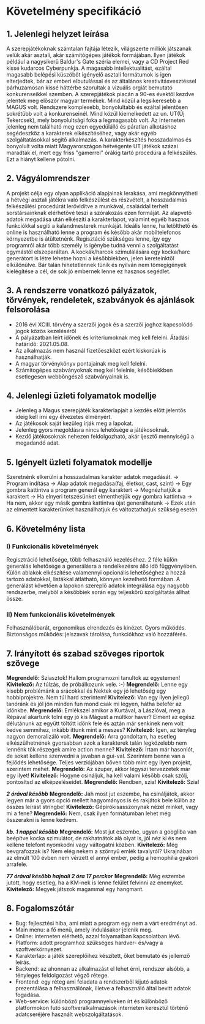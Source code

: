 # Követelmény specifikáció

## 1. Jelenlegi helyzet leírása

A szerepjátékoknak számtalan fajtája létezik, világszerte milliók játszanak
velük akár asztali, akár számítógépes játékok formájában. Ilyen játékok például a 
nagysikerű Baldur's Gate széria elemei, vagy a CD Project Red kissé kudarcos Cyberpunkja.
A magasabb intellektualitást, ezáltal magasabb belépési küszöböt igényelő asztali 
formátumok is igen elterjedtek, bár az emberi elbutulással és az általános kreativitásvesztéssel
párhuzamosan kissé háttérbe szorultak a vizuális orgiát bemutató konkurenseikkel szemben.
A szerepjátékok piacán a 90-es évektől kezdve jelentek meg először magyar termékek. Mind közül 
a legsikeresebb a MAGUS volt. Rendszere komplexebb, bonyolultabb és ezáltal jelentősen sokrétűbb 
volt a konkurenseinél. Mind közül kiemelkedett az un. UT(Új Tekercsek), mely bonyolultsági foka 
a legmagasabb volt. Az interneten jelenleg nem található meg ezen egyedülálló és páratlan 
alkotáshoz segédeszköz a karakterek elkészítéséhez, vagy akár egyéb szolgáltatásokkal segítő 
alkalmazás. A karakterkészítés hosszadalmas és bonyolult volta miatt Magyarországon hétvégente 
UT játékok százai maradtak el, mert egy friss "gamerrel" órákig tartó procedúra a felkészülés. 
Ezt a hiányt kellene pótolni.

## 2. Vágyálomrendszer

A projekt célja egy olyan applikáció alapjainak lerakása, ami megkönnyítheti a hétvégi asztali 
játékra való felkészülést és részvételt, a hosszadalmas felkészülési procedúrát lerövidítve 
a munkával, családdal terhelt sorstársainknak elérhetővé teszi a szórakozás ezen formáját.
Az alapvető adatok megadása után elkészíti a karakterlapot, valamint egyéb hasznos funkciókkal 
segíti a kalandmesterek munkáját. Ideális lenne, ha letölthető és online is használható lenne a 
program és később akár mobiltelefonos környezetbe is átültetnénk. Regisztáció szükséges lenne, 
így egy programról akár több személy is igénybe tudná venni a szolgáltatást egymástól elszeparáltan.
A kockák/harcok szimulálására egy kocka/harc generátort is létre lehetne hozni a későbbiekben, 
jelen kereteinktől elkülönülve. Bár talán hihetetlennek tűnik és nyilván nem tömegigények kielégítése 
a cél, de sok jó embernek lenne ez hasznos segédlet.

## 3. A rendszerre vonatkozó pályázatok, törvények, rendeletek, szabványok és ajánlások felsorolása

- 2016 évi XCIII. törvény a szerzői jogok és a szerzői joghoz kapcsolódó jogok közös kezeléséről
- A pályázatban leírt időnek és kriteriumoknak meg kell felelni. Átadási határidő: 2021.05.08.
- Az alkalmazás nem használ fizetőeszközt ezért kiskorúak is használhatják.
- A magyar törvénykönyv pontajainak meg kell felelni.
- Számítogépes szabványoknak meg kell felelnie, későbiekkben esetlegesen webbőngésző szabványainak is.

## 4. Jelenlegi üzleti folyamatok modellje

- Jelenleg a Magus szerepjáték karakterlapjait a kezdés előtt jelentős ideig kell írni egy élvezetes élményért.
- Az játékosok saját kezüleg írják meg a lapokat.
- Jelenleg gyors megoldásra nincs lehetősége a játékosoknak.
- Kezdő játékosoknak nehezen feldolgozható, akár ijesztő mennyiségű a megadandó adat.

## 5. Igényelt üzleti folyamatok modellje

Szeretnénk elkerülni a hosszadalmas karakter adatok megadását. -> Program indítása -> Alap adatok megadása(faj, életkor, cast, szint) ->
Egy gombra kattintva a program generál egy karaktert -> Megnézhatjük a karaktert -> Ha elnyeri tetszésünket elmenthetjük egy gombra kattintva ->
Ha nem, akkor egy másik gombra kattintva újat generálhatunk -> Ezek után az elmentett karakterünket használhatjuk és változtathatjuk szükség esetén

## 6. Követelmény lista
### I) Funkcionális követelmények
Regisztráció lehetősége, több felhasználó kezeléséhez.
2 féle külön generálás lehetősége a generálásra a rendelkezésre álló idő függvényében.
Külön ablakok elkészítése valamennyi opcionális lehetőséghez a hozzá tartozó adatokkal, listákkal
átlátható, könnyen kezelhető formában.
A generálást követően a lapokon szereplő adatok integrálása egy nagyobb rendszerbe, melyből a 
későbbiek során egy teljeskörű szolgáltatás állhat össze.
	
### II) Nem funkcionális követelmények
Felhasználóbarát, ergonomikus elrendezés és kinézet.
Gyors működés.
Biztonságos működés: jelszavak tárolása, funkciókhoz való hozzáférés.

## 7. Irányított és szabad szöveges riportok szövege

**Megrendelő:** Sziasztok! Hallom programozni tanultok az egyetemen!
**Kivitelező:** Az túlzás, de próbálkozunk vele. :-)
**Megrendelő:** Lenne egy kisebb problémánk a srácokkal és Nektek egy jó lehetőség egy hobbiprojektre.
Nem túl hard szerintem!
**Kivitelező:** Van egy ilyen jellegű tanóránk és jól jön minden fun mond csak mi legyen, hátha belefér 
az időnkbe.
**Megrendelő:** Emlékszel amikor a Kurtával, a Lászlóval, meg a Répával akartunk tolni egy jó kis Mágust 
a múltkor haver? Elment az egész délutánunk az együtt töltött időnk fele és aztán már senkinek nem volt 
kedve semmihez, inkább ittunk mint a meszes?
**Kivitelező:** Igen, az tényleg nagyon demoralizáló volt. 
**Megrendelő:** Arra gondoltam, ha esetleg elkészülhetnének gyorsabban azok a karakterek talán legközelebb 
nem lennénk tök részegek amire action menne?
**Kivitelező:** Írtam már hasonlót, de sokat kellene szenvedni a javaban a gui-val. Szerintem benne van a 
fejlődés lehetősége. Teljes verziójában bőven több mint egy ilyen projekt, szerintem mehet.
**Megrendelő:** Az szuper, akkor légyszi tervezzetek már egy ilyet!
**Kivitelező:** Hogyne csináljuk, ha kell valami később csak szólj, pontosítsd az elképzeléseidet.
**Megrendelő:** Rendben, szia!
**Kivitelező:** Szia!

***2 órával később***
**Megrendelő:** Jah most jut eszembe, ha csináljátok, akkor legyen már a gyors opció mellett hagyományos is és 
rakjátok bele külön az összes leírást stringbe!
**Kivitelező:** Gépírókisasszonynak nézel minket, vagy mi a fene?
**Megrendelő:** Nem, csak ilyen formátumban lehet még összerakni is lenne kedvem.

***kb. 1 nappal később***
**Megrendelő:** Most jut eszembe, ugyan a googliba van beépítve kocka szimulátor, de rakhatnátok alá olyat is, 
jól néz ki és nem kellene telefont nyomkodni vagy váltogatni közben.
**Kivitelező:** Még bevgrafozzak is? Nem elég nekem a szörnyű emlék tavalyról? Ukrajnában az elmúlt 100 
évben nem vérzett el annyi ember, pedig a hemophilia gyakori arrafele.

***77 órával később hajnali 2 óra 17 perckor***
**Megrendelő:** Még eszembe jutott, hogy esetleg, ha a KM-nek is lenne felület felvinni az enemyket.
**Kivitelező:** Megyek játszok magammal egy hangmant.
		
## 8. Fogalomszótár

- Bug: fejlesztési hiba, ami miatt a program egy nem a várt eredményt ad. 
- Main menu: a fő menü, amely indulásakor jelenik meg.
- Online: interneten elérhető, azzal folyamatban kapcsolatban lévő.
- Platform: adott programhoz szükséges hardver- és/vagy a szoftverkörnyezet.
- Karakterlap: a játék szereplőihez készített, őket bemutató és jellemző leírás.
- Backend: az ahonnan az alkalmazást el lehet érni, rendszer alsóbb, a tényleges feldolgozást végző rétege. 
- Frontend: egy réteg ami feladata a rendszerbõl kijutó adatok prezentálása a felhasználónak, illetve a felhasználó által bevitt adatok fogadása.
- Web-service: különbözõ programnyelveken írt és különböző platformokon futó szoftveralkalmazások interneten keresztül történő adatcseréjére használt webszolgáltatások.
